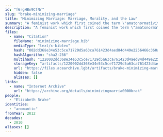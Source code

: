 ```yaml
---
id: "f6rgHBn9CfNr"
slug: "brake-minimizing-marriage"
title: "Minimizing Marriage: Marriage, Morality, and the Law"
summary: "A feminist work which first coined the term \"amatonormativity\""
description: "A feminist work which first coined the term \"amatonormativity,\" a concept that is pervasive in aromantic discourse"
files:
  - name: "Citation"
    fileName: "minimizing-marriage.bib"
    mediaType: "text/x-bibtex"
    hash: "002dd368e34e53c5ce71729d5a63ca761423d4aed84d449e2256466c360a55c3"
    hashAlgorithm: "sha2-256"
    multihash: "1220002dd368e34e53c5ce71729d5a63ca761423d4aed84d449e2256466c360a55c3"
    storageKey: "artifacts/1220002dd368e34e53c5ce71729d5a63ca761423d4aed84d449e2256466c360a55c3"
    url: "https://files.acearchive.lgbt/artifacts/brake-minimizing-marriage/minimizing-marriage.bib"
    hidden: false
    aliases: []
links:
  - name: "Internet Archive"
    url: "https://archive.org/details/minimizingmarria0000brak"
people:
  - "Elizabeth Brake"
identities:
  - "aromantic"
fromYear: 2012
decades:
  - 2010
aliases: []
---
```

